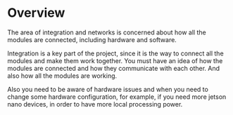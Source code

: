 # Overview

The area of integration and networks is concerned about how all the modules are connected, including hardware and software. 

Integration is a key part of the project, since it is the way to connect all the modules and make them work together. You must have an idea of how the modules are connected and how they communicate with each other. And also how all the modules are working.

Also you need to be aware of hardware issues and when you need to change some hardware configuration, for example, if you need more jetson nano devices, in order to have more local processing power.
